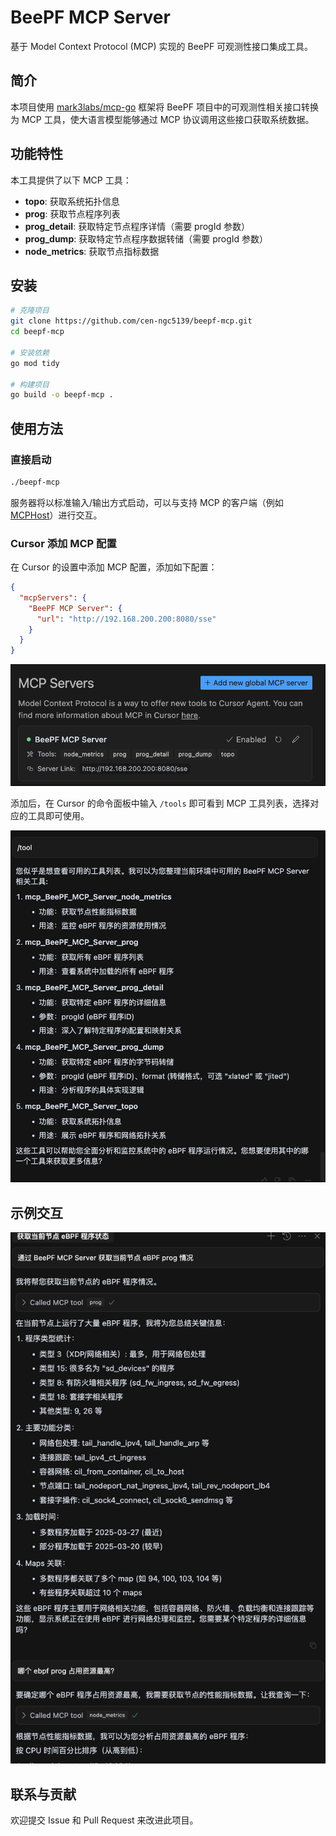 # BeePF MCP Server

基于 Model Context Protocol (MCP) 实现的 BeePF 可观测性接口集成工具。

## 简介

本项目使用 [mark3labs/mcp-go](https://github.com/mark3labs/mcp-go) 框架将 BeePF 项目中的可观测性相关接口转换为 MCP 工具，使大语言模型能够通过 MCP 协议调用这些接口获取系统数据。

## 功能特性

本工具提供了以下 MCP 工具：

- **topo**: 获取系统拓扑信息
- **prog**: 获取节点程序列表
- **prog_detail**: 获取特定节点程序详情（需要 progId 参数）
- **prog_dump**: 获取特定节点程序数据转储（需要 progId 参数）
- **node_metrics**: 获取节点指标数据

## 安装

```bash
# 克隆项目
git clone https://github.com/cen-ngc5139/beepf-mcp.git
cd beepf-mcp

# 安装依赖
go mod tidy

# 构建项目
go build -o beepf-mcp .
```

## 使用方法

### 直接启动

```bash
./beepf-mcp
```

服务器将以标准输入/输出方式启动，可以与支持 MCP 的客户端（例如 [MCPHost](https://github.com/mark3labs/mcphost)）进行交互。

### Cursor 添加 MCP 配置

在 Cursor 的设置中添加 MCP 配置，添加如下配置：

```json
{
  "mcpServers": {
    "BeePF MCP Server": {
      "url": "http://192.168.200.200:8080/sse"
    }
  }
}
```
![Cursor MCP 配置](./docs/beepf-mcp-server.png)

添加后，在 Cursor 的命令面板中输入 `/tools` 即可看到 MCP 工具列表，选择对应的工具即可使用。

![Cursor MCP 工具列表](./docs/cursor-tool.png)

## 示例交互

![Cursor MCP 工具列表](./docs/beepf-mcp-get-details.png)
## 联系与贡献

欢迎提交 Issue 和 Pull Request 来改进此项目。
